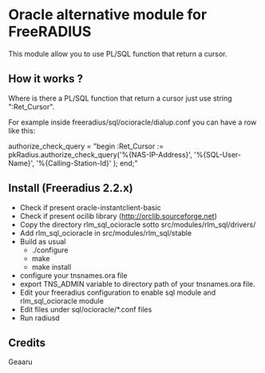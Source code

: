 Oracle alternative module for FreeRADIUS
========================================

This module allow you to use PL/SQL function that return a cursor.

How it works ?
---------------

Where is there a PL/SQL function that return a cursor just use string ":Ret_Cursor".

For example inside freeradius/sql/ocioracle/dialup.conf you can have a row like this:

authorize_check_query = "begin :Ret_Cursor := pkRadius.authorize_check_query('%{NAS-IP-Address}', '%{SQL-User-Name}', '%{Calling-Station-Id}' ); end;"

Install (Freeradius 2.2.x)
--------------------------

* Check if present oracle-instantclient-basic
* Check if present ocilib library (http://orclib.sourceforge.net)
* Copy the directory rlm_sql_ocioracle sotto src/modules/rlm_sql/drivers/
* Add rlm_sql_ocioracle in src/modules/rlm_sql/stable
* Build as usual
  * ./configure
  * make
  * make install
* configure your tnsnames.ora file
* export TNS_ADMIN variable to directory path of your tnsnames.ora file.
* Edit your freeradius configuration to enable sql module and rlm_sql_ocioracle module
* Edit files under sql/ocioracle/*.conf files
* Run radiusd

Credits
-------

Geaaru

